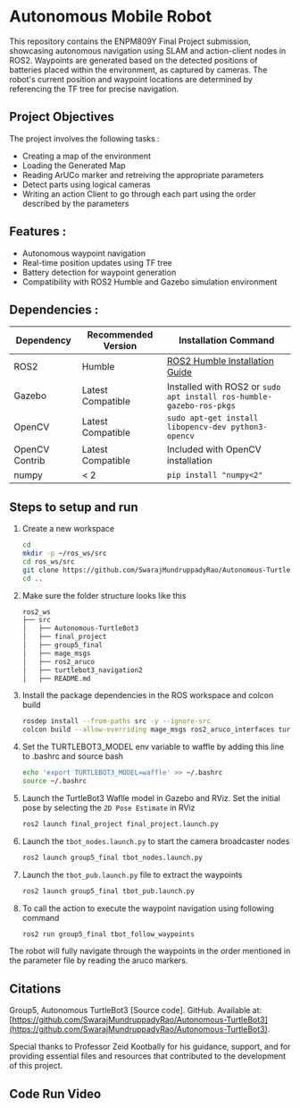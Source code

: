 # Autonomous Mobile Robot 
This repository contains the ENPM809Y Final Project submission, showcasing autonomous navigation using SLAM and action-client nodes in ROS2. Waypoints are generated based on the detected positions of batteries placed within the environment, as captured by cameras. The robot's current position and waypoint locations are determined by referencing the TF tree for precise navigation.

## Project Objectives  
The project involves the following tasks : 
- Creating a map of the environment
- Loading the Generated Map
- Reading ArUCo marker and retreiving the appropriate parameters
- Detect parts using logical cameras
- Writing an action Client to go through each part using the order described by the parameters


## Features : 
- Autonomous waypoint navigation
- Real-time position updates using TF tree
- Battery detection for waypoint generation
- Compatibility with ROS2 Humble and Gazebo simulation environment

## Dependencies :
| Dependency       | Recommended Version  | Installation Command                                                                 |
|------------------|----------------------|--------------------------------------------------------------------------------------|
| ROS2             | Humble               | [ROS2 Humble Installation Guide](https://docs.ros.org/en/humble/Installation.html)   |
| Gazebo           | Latest Compatible    | Installed with ROS2 or `sudo apt install ros-humble-gazebo-ros-pkgs`                 |
| OpenCV           | Latest Compatible    | `sudo apt-get install libopencv-dev python3-opencv`                                  |
| OpenCV Contrib   | Latest Compatible    | Included with OpenCV installation                                                    |
| numpy            | < 2                  | `pip install "numpy<2"`                                                              |


## Steps to setup and run

1. Create a new workspace

    ```bash
    cd  
    mkdir -p ~/ros_ws/src
    cd ros_ws/src
    git clone https://github.com/SwarajMundruppadyRao/Autonomous-TurtleBot3.git
    cd ..
    ```

2. Make sure the folder structure looks like this 
    ``` bash 
    ros2_ws  
    ├── src
    │   ├── Autonomous-TurtleBot3
    │   ├── final_project
    │   ├── group5_final
    │   ├── mage_msgs
    │   ├── ros2_aruco
    │   ├── turtlebot3_navigation2
    │   ├── README.md
    ```

3. Install the package dependencies in the ROS workspace and colcon build 

    ```bash
    rosdep install --from-paths src -y --ignore-src
    colcon build --allow-overriding mage_msgs ros2_aruco_interfaces turtlebot3_navigation2
    ```

4. Set the TURTLEBOT3_MODEL env variable to waffle by adding this line to .bashrc and source bash

    ```bash
    echo 'export TURTLEBOT3_MODEL=waffle' >> ~/.bashrc
    source ~/.bashrc
    ```

5. Launch the TurtleBot3 Waflle model in Gazebo and RViz. Set the initial pose by selecting the ```2D Pose Estimate``` in RViz 

    ```bash
    ros2 launch final_project final_project.launch.py
    ```

6. Launch the ```tbot_nodes.launch.py``` to start the camera broadcaster nodes

    ```bash
    ros2 launch group5_final tbot_nodes.launch.py
    ```


7. Launch the ```tbot_pub.launch.py``` file to extract the waypoints

    ```bash
    ros2 launch group5_final tbot_pub.launch.py
    ```

8. To call the action to execute the waypoint navigation using following command 

    ```bash
    ros2 run group5_final tbot_follow_waypoints
    ```


The robot will fully navigate through the waypoints in the order mentioned in the parameter file by reading the aruco markers. 


## Citations

Group5, Autonomous TurtleBot3 [Source code]. GitHub. Available at: [https://github.com/SwarajMundruppadyRao/Autonomous-TurtleBot3](https://github.com/SwarajMundruppadyRao/Autonomous-TurtleBot3).

Special thanks to Professor Zeid Kootbally for his guidance, support, and for providing essential files and resources that contributed to the development of this project.


## Code Run Video 
